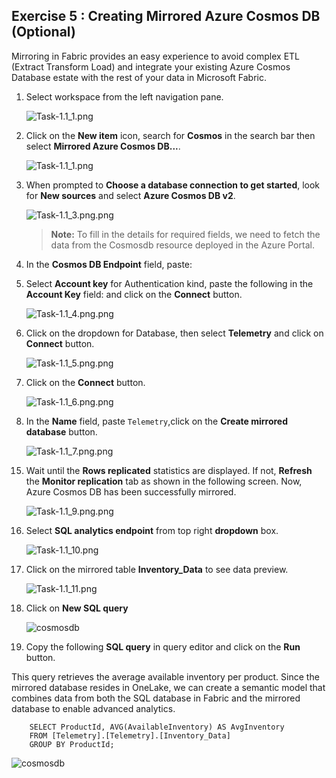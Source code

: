 ## Exercise 5 : Creating Mirrored Azure Cosmos DB (Optional)

Mirroring in Fabric provides an easy experience to avoid complex ETL (Extract Transform Load) and integrate your existing Azure Cosmos Database estate with the rest of your data in Microsoft Fabric.


1. Select **<inject key= "WorkspaceName" enableCopy="true"/>** workspace from the left navigation pane.

   ![Task-1.1_1.png](../media/p14.png)

2. Click on the **New item** icon, search for **Cosmos** in the search bar then select **Mirrored Azure Cosmos DB...**.

   ![Task-1.1_1.png](../media/p15.png)

3. When prompted to **Choose a database connection to get started**, look for **New sources** and select **Azure Cosmos DB v2**.

   ![Task-1.1_3.png.png](../media/p16.png)

    >**Note:** To fill in the details for required fields, we need to fetch the data from the Cosmosdb resource deployed in the Azure Portal.

10. In the **Cosmos DB Endpoint** field, paste: **<inject key="CosmosEndpoint" enableCopy="true"/>**

11. Select **Account key** for Authentication kind, paste the following in the **Account Key** field: **<inject key="CosmosEndpoint" enableCopy="true"/>**  and click on the **Connect** button.

    ![Task-1.1_4.png.png](../media/p19.png)

12. Click on the dropdown for Database, then select **Telemetry** and click on **Connect** button.

    ![Task-1.1_5.png.png](../media/p20.png)

13. Click on the **Connect** button.

    ![Task-1.1_6.png.png](../media/p21.png)

14. In the **Name** field, paste ```Telemetry```,click on the **Create mirrored database** button.

    ![Task-1.1_7.png.png](../media/p22.png)

<!-- 15. Click on **Monitor replication** button to track the replication status.

![Task-1.1_8.png.png](media/Task-1.1_8.png) -->

15. Wait until the **Rows replicated** statistics are displayed. If not, **Refresh** the **Monitor replication** tab as shown in the following screen. Now, Azure Cosmos DB has been successfully mirrored.

    ![Task-1.1_9.png.png](../media/p23.png)

<!-- 17. Close the **Monitor replication** window. -->

<!-- ![Task-1.1_9.png.png](media/Task-1.1_9.png) -->

16. Select **SQL analytics endpoint** from top right **dropdown** box.

    ![Task-1.1_10.png](../media/p24.png)

17. Click on the mirrored table **Inventory_Data** to see data preview.

    ![Task-1.1_11.png](../media/p25.png)

18. Click on **New SQL query** 

    ![cosmosdb](../media/p26.png)

19. Copy the following **SQL query** in query editor and click on the **Run** button.

This query retrieves the average available inventory per product. Since the mirrored database resides in OneLake, we can create a semantic model that combines data from both the SQL database in Fabric and the mirrored database to enable advanced analytics.

```
    SELECT ProductId, AVG(AvailableInventory) AS AvgInventory
    FROM [Telemetry].[Telemetry].[Inventory_Data]
    GROUP BY ProductId;

```
  ![cosmosdb](../media/p27.png)
